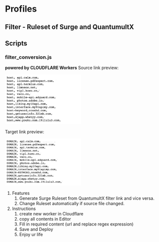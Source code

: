 # Profiles

## Filter - Ruleset of Surge and QuantumultX

## Scripts

### filter_conversion.js
**powered by CLOUDFLARE Workers**
Source link preview:

<img src="https://raw.githubusercontent.com/NavePnow/blog_photo/master/source.png" height="50%" width="50%">

Target link preview:

<img src="https://raw.githubusercontent.com/NavePnow/blog_photo/master/target.png" height="50%" width="50%">

1. Features
    1. Generate Surge Ruleset from QuantumultX filter link and vice versa.
    2. Change Ruleset automatically if source file changed.
2. Instructions
    1. create new worker in Cloudflare 
    2. copy all contents in Editor
    3. Fill in required content (url and replace regex expression)
    4. Save and Deploy
    5. Enjoy ur life
